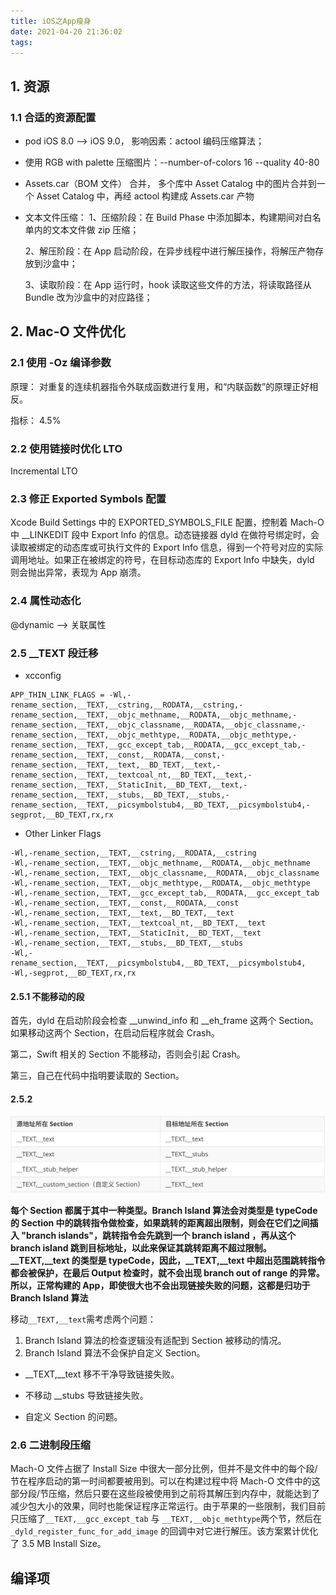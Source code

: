 ```yaml
---
title: iOS之App瘦身
date: 2021-04-20 21:36:02
tags:  
---
```


## 1. 资源

### 1.1 合适的资源配置

* pod iOS 8.0 --> iOS 9.0， 影响因素：actool 编码压缩算法；

* 使用 RGB with palette 压缩图片：--number-of-colors 16 --quality 40-80

* Assets.car（BOM 文件） 合并， 多个库中 Asset Catalog 中的图片合并到一个 Asset Catalog 中，再经 actool 构建成 Assets.car 产物

* 文本文件压缩：
  1、压缩阶段：在 Build Phase 中添加脚本，构建期间对白名单内的文本文件做 zip 压缩；

  2、解压阶段：在 App 启动阶段，在异步线程中进行解压操作，将解压产物存放到沙盒中；

  3、读取阶段：在 App 运行时，hook 读取这些文件的方法，将读取路径从 Bundle 改为沙盒中的对应路径；

## 2. Mac-O 文件优化

### 2.1 使用 -Oz 编译参数

原理： 对重复的连续机器指令外联成函数进行复用，和“内联函数”的原理正好相反。

指标： 4.5%

### 2.2 使用链接时优化 LTO

Incremental LTO

### 2.3 修正 Exported Symbols 配置

Xcode Build Settings 中的 EXPORTED_SYMBOLS_FILE 配置，控制着 Mach-O 中 __LINKEDIT 段中 Export Info 的信息。动态链接器 dyld 在做符号绑定时，会读取被绑定的动态库或可执行文件的 Export Info 信息，得到一个符号对应的实际调用地址。如果正在被绑定的符号，在目标动态库的 Export Info 中缺失，dyld 则会抛出异常，表现为 App 崩溃。

### 2.4 属性动态化

@dynamic --> 关联属性

### 2.5 __TEXT 段迁移

* xcconfig

```shell
APP_THIN_LINK_FLAGS = -Wl,-rename_section,__TEXT,__cstring,__RODATA,__cstring,-rename_section,__TEXT,__objc_methname,__RODATA,__objc_methname,-rename_section,__TEXT,__objc_classname,__RODATA,__objc_classname,-rename_section,__TEXT,__objc_methtype,__RODATA,__objc_methtype,-rename_section,__TEXT,__gcc_except_tab,__RODATA,__gcc_except_tab,-rename_section,__TEXT,__const,__RODATA,__const,-rename_section,__TEXT,__text,__BD_TEXT,__text,-rename_section,__TEXT,__textcoal_nt,__BD_TEXT,__text,-rename_section,__TEXT,__StaticInit,__BD_TEXT,__text,-rename_section,__TEXT,__stubs,__BD_TEXT,__stubs,-rename_section,__TEXT,__picsymbolstub4,__BD_TEXT,__picsymbolstub4,-segprot,__BD_TEXT,rx,rx
```

* Other Linker Flags

```shell
-Wl,-rename_section,__TEXT,__cstring,__RODATA,__cstring
-Wl,-rename_section,__TEXT,__objc_methname,__RODATA,__objc_methname
-Wl,-rename_section,__TEXT,__objc_classname,__RODATA,__objc_classname
-Wl,-rename_section,__TEXT,__objc_methtype,__RODATA,__objc_methtype
-Wl,-rename_section,__TEXT,__gcc_except_tab,__RODATA,__gcc_except_tab
-Wl,-rename_section,__TEXT,__const,__RODATA,__const
-Wl,-rename_section,__TEXT,__text,__BD_TEXT,__text
-Wl,-rename_section,__TEXT,__textcoal_nt,__BD_TEXT,__text
-Wl,-rename_section,__TEXT,__StaticInit,__BD_TEXT,__text
-Wl,-rename_section,__TEXT,__stubs,__BD_TEXT,__stubs
-Wl,-rename_section,__TEXT,__picsymbolstub4,__BD_TEXT,__picsymbolstub4,
-Wl,-segprot,__BD_TEXT,rx,rx
```

#### 2.5.1 不能移动的段

首先，dyld 在启动阶段会检查 __unwind_info 和 __eh_frame 这两个 Section。如果移动这两个 Section，在启动后程序就会 Crash。

第二，Swift 相关的 Section 不能移动，否则会引起 Crash。

第三，自己在代码中指明要读取的 Section。

#### 2.5.2

![text_segments](./Resources/text_segments.png)

**每个 Section 都属于其中一种类型。Branch Island 算法会对类型是 typeCode 的 Section 中的跳转指令做检查，如果跳转的距离超出限制，则会在它们之间插入 "branch islands"，跳转指令会先跳到一个 branch island ，再从这个 branch island 跳到目标地址，以此来保证其跳转距离不超过限制。
__TEXT,__text 的类型是 typeCode，因此，__TEXT,__text 中超出范围跳转指令都会被保护，在最后 Output 检查时，就不会出现 branch out of range 的异常。所以，正常构建的 App，即使很大也不会出现链接失败的问题，这都是归功于 Branch Island 算法**

移动```__TEXT,__text```需考虑两个问题：

1. Branch Island 算法的检查逻辑没有适配到 Section 被移动的情况。
2. Branch Island 算法不会保护自定义 Section。

* __TEXT,__text 移不干净导致链接失败。

* 不移动 __stubs 导致链接失败。

* 自定义 Section 的问题。

### 2.6 二进制段压缩

Mach-O 文件占据了 Install Size 中很大一部分比例，但并不是文件中的每个段/节在程序启动的第一时间都要被用到。可以在构建过程中将 Mach-O 文件中的这部分段/节压缩，然后只要在这些段被使用到之前将其解压到内存中，就能达到了减少包大小的效果，同时也能保证程序正常运行。由于苹果的一些限制，我们目前只压缩了```__TEXT,__gcc_except_tab``` 与 ```__TEXT,__objc_methtype```两个节，然后在 ```_dyld_register_func_for_add_image``` 的回调中对它进行解压。该方案累计优化了 3.5 MB Install Size。

## 编译项

